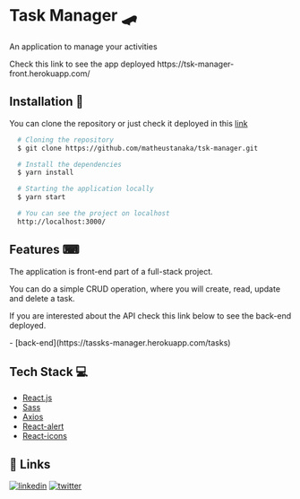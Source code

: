# Task Manager 🛹

<p>An application to manage your activities</p>
<p> Check this link to see the app deployed https://tsk-manager-front.herokuapp.com/ </p>

## Installation 🚀

You can clone the repository or just check it deployed in this
[link](https://tsk-manager-front.herokuapp.com/)

```bash
  # Cloning the repository
  $ git clone https://github.com/matheustanaka/tsk-manager.git

  # Install the dependencies
  $ yarn install

  # Starting the application locally
  $ yarn start

  # You can see the project on localhost
  http://localhost:3000/
```

## Features ⌨

<p>The application is front-end part of a full-stack project.</p>
<p>You can do a simple CRUD operation, where you will create, read, update and delete a task.</p>
<p>If you are interested about the API check this link below to see the back-end deployed.</p>
- [back-end](https://tassks-manager.herokuapp.com/tasks)

## Tech Stack 💻

- [React.js](https://reactjs.org/)
- [Sass](https://sass-lang.com/)
- [Axios](https://github.com/axios/axios)
- [React-alert](https://www.npmjs.com/package/react-alert)
- [React-icons](https://react-icons.github.io/react-icons/)

## 🔗 Links

[![linkedin](https://img.shields.io/badge/linkedin-0A66C2?style=for-the-badge&logo=linkedin&logoColor=white)](https://www.linkedin.com/in/matheus-tanaka-42a833186/)
[![twitter](https://img.shields.io/badge/twitter-1DA1F2?style=for-the-badge&logo=twitter&logoColor=white)](https://twitter.com/matheus__tanaka)
